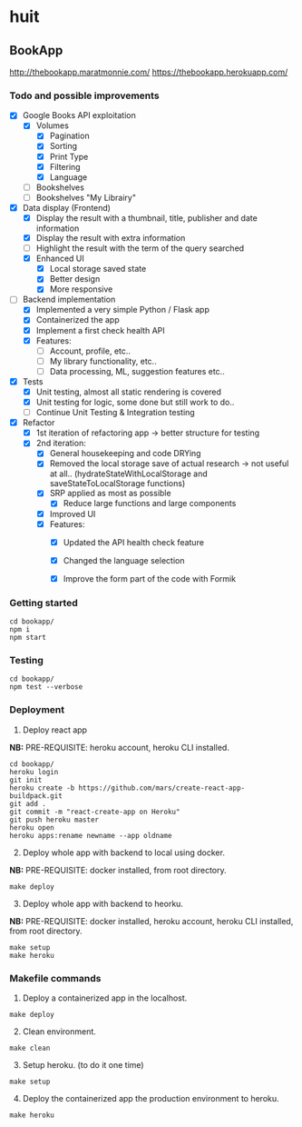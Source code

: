 # huit

## BookApp

http://thebookapp.maratmonnie.com/
https://thebookapp.herokuapp.com/

### Todo and possible improvements

- [x] Google Books API exploitation
    - [x] Volumes
        - [x] Pagination
        - [x] Sorting
        - [x] Print Type
        - [x] Filtering
        - [x] Language
    - [ ] Bookshelves
    - [ ] Bookshelves "My Librairy"
- [x] Data display (Frontend)
    - [x] Display the result with a thumbnail, title, publisher and date information
    - [x] Display the result with extra information
    - [ ] Highlight the result with the term of the query searched
    - [x] Enhanced UI
        - [x] Local storage saved state
        - [x] Better design
        - [x] More responsive
- [ ] Backend implementation
    - [x] Implemented a very simple Python / Flask app
    - [x] Containerized the app
    - [x] Implement a first check health API
    - [x] Features:
        - [ ] Account, profile, etc..
        - [ ] My library functionality, etc..
        - [ ] Data processing, ML, suggestion features etc..
- [x] Tests
    - [x] Unit testing, almost all static rendering is covered
    - [x] Unit testing for logic, some done but still work to do..
    - [ ] Continue Unit Testing & Integration testing
- [x] Refactor
    - [x] 1st iteration of refactoring app -> better structure for testing
    - [x] 2nd iteration:
        - [x] General housekeeping and code DRYing
        - [x] Removed the local storage save of actual research -> not useful at all.. (hydrateStateWithLocalStorage and saveStateToLocalStorage functions)
        - [x] SRP applied as most as possible
            - [x] Reduce large functions and large components
        - [x] Improved UI
        - [x] Features:
            - [x] Updated the API health check feature
            - [x] Changed the language selection
            - [x] Improve the form part of the code with Formik


### Getting started

```
cd bookapp/
npm i
npm start
```
### Testing

```
cd bookapp/
npm test --verbose
```

### Deployment

1. Deploy react app

__NB:__ PRE-REQUISITE: heroku account, heroku CLI installed.

```
cd bookapp/
heroku login
git init
heroku create -b https://github.com/mars/create-react-app-buildpack.git
git add .
git commit -m "react-create-app on Heroku"
git push heroku master
heroku open
heroku apps:rename newname --app oldname
```

2. Deploy whole app with backend to local using docker.

__NB:__ PRE-REQUISITE: docker installed, from root directory.

```
make deploy
```

3. Deploy whole app with backend to heorku.

__NB:__ PRE-REQUISITE: docker installed, heroku account, heroku CLI installed, from root directory.

```
make setup
make heroku
```

### Makefile commands

1. Deploy a containerized app in the localhost.
```
make deploy
```

2. Clean environment.
```
make clean
```

3. Setup heroku. (to do it one time)
```
make setup
```

4. Deploy the containerized app the production environment to heroku.
```
make heroku
```
